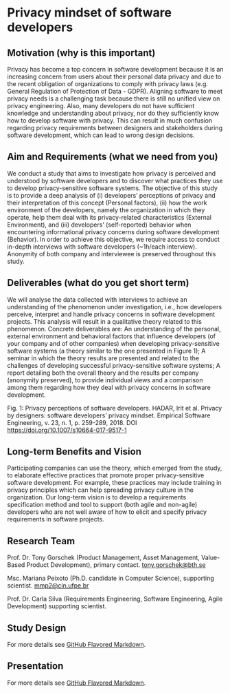 # Privacy mindset of software developers

## Motivation (why is this important)
Privacy has become a top concern in software development because it is an increasing  concern from users about their personal data privacy and due to the recent obligation of organizations to comply with privacy laws (e.g. General Regulation of Protection of Data - GDPR).  Aligning software to meet privacy needs is a challenging task because there is still no unified view on privacy engineering. Also, many developers do not have sufficient knowledge and understanding about privacy, nor do they sufficiently know how to develop software with privacy. This can result in much confusion regarding privacy requirements between designers and stakeholders during software development, which can lead to wrong design decisions. 

## Aim and Requirements (what we need from you)
We conduct a study that aims to investigate how privacy is perceived and understood by software developers and to discover what practices they use to develop privacy-sensitive software systems. The objective of this study is to provide a deep analysis of  (i) developers’ perceptions of privacy and their interpretation of this concept (Personal factors), (ii) how the work environment of the developers, namely the organization in which they operate, help them deal with its privacy-related characteristics (External Environment), and (iii) developers’ (self-reported) behavior when encountering informational privacy concerns during software development (Behavior). In order to achieve this objective, we require access to conduct in-depth interviews with software developers (~1h/each interview). Anonymity of both company and interviewee is preserved throughout this study.

## Deliverables (what do you get short term)
We will analyse the data collected with interviews to achieve an  understanding of the phenomenon under investigation, i.e., how developers perceive, interpret and handle privacy concerns in software development projects. This analysis will result in a qualitative theory related to this phenomenon. Concrete deliverables are: 
An understanding of the personal, external environment and behavioral factors that influence developers (of your company and of other companies) when developing privacy-sensitive software systems (a theory similar to the one presented in Figure 1);
A seminar in which the theory results are presented and related to the challenges of developing successful privacy-sensitive software systems;
A report detailing both the overall theory and the results per company (anonymity preserved), to provide individual views and a comparison among them regarding how they deal with privacy concerns in software development.



Fig. 1: Privacy perceptions of software developers. 
HADAR, Irit et al. Privacy by designers: software developers’ privacy mindset. Empirical Software Engineering, v. 23, n. 1, p. 259-289, 2018. DOI https://doi.org/10.1007/s10664-017-9517-1

## Long-term Benefits and Vision
Participating companies can use the theory, which emerged from the study, to elaborate effective practices that promote proper  privacy-sensitive software development. For example, these practices may include training in privacy principles which can help spreading privacy culture in the organization.
Our long-term vision is to develop a requirements specification method and tool to support (both agile and non-agile) developers who are not well aware of how to elicit and specify privacy requirements in software projects.

## Research Team

Prof. Dr. Tony Gorschek (Product Management, Asset Management, Value-Based Product Development), primary contact.
tony.gorschek@bth.se

Msc. Mariana Peixoto (Ph.D. candidate in Computer Science), supporting scientist.
mmp2@cin.ufpe.br

Prof. Dr. Carla Silva (Requirements Engineering, Software Engineering, Agile Development) supporting scientist.

## Study Design 
For more details see [GitHub Flavored Markdown](https://guides.github.com/features/mastering-markdown/).

## Presentation 
For more details see [GitHub Flavored Markdown](https://guides.github.com/features/mastering-markdown/).
